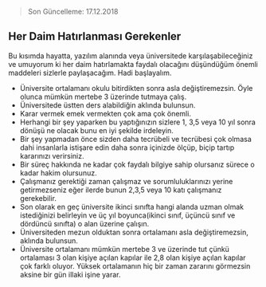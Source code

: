 > Son Güncelleme: 17.12.2018

## Her Daim Hatırlanması Gerekenler

Bu kısımda hayatta, yazılım alanında veya üniversitede karşılaşabileceğiniz ve umuyorum ki her daim hatırlamakta faydalı olacağını düşündüğüm önemli maddeleri sizlerle paylaşacağım. Hadi başlayalım.

* Üniversite ortalamanı okulu bitirdikten sonra asla değiştiremezsin. Öyle olunca mümkün mertebe 3 üzerinde tutmaya çalış.
* Üniversitede üstten ders alabildiğin aklında bulunsun.
* Karar vermek emek vermekten çok ama çok önemli.
* Herhangi bir şey yaparken bu yaptığınızın sizlere 1, 3,5 veya 10 yıl sonra dönüşü ne olacak bunu en iyi şekilde irdeleyin.
* Bir şey yapmadan önce sizden daha tecrübeli ve tecrübesi çok olmasa dahi insanlarla istişare edin daha sonra içinizde ölçüp, biçip tartıp kararınızı verirsiniz.
* Bir süreç hakkında ne kadar çok faydalı bilgiye sahip olursanız sürece o kadar hakim olursunuz.
* Çalışmanız gerektiği zaman çalışmaz ve sorumluluklarınızı yerine getirmezseniz eğer ilerde bunun 2,3,5 veya 10 katı çalışmanız gerekebilir.
* Son olarak en geç üniversite ikinci sınıfta hangi alanda uzman olmak istediğinizi belirleyin ve üç yıl boyunca(ikinci sınıf, üçüncü sınıf ve dördüncü sınıfta) o alan üzerine çalışın.
* Üniversiteden mezun olduktan sonra ortalamanı asla değiştiremezsin, aklında bulunsun.
* Üniversite ortalamanı mümkün mertebe 3 ve üzerinde tut çünkü ortalaması 3 olan kişiye açılan kapılar ile 2,8 olan kişiye açılan kapılar çok farklı oluyor. Yüksek ortalamanın hiç bir zaman zararını görmezsin aksine bir gün illaki işine yarar.
